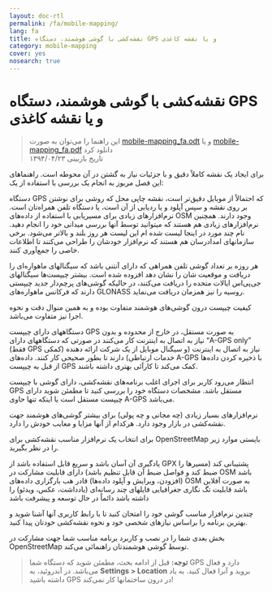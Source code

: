 ```yaml
---
layout: doc-rtl
permalink: /fa/mobile-mapping/
lang: fa
title: نقشه‌کشی با گوشی هوشمند، دستگاه GPS و یا نقشه کاغذی
category: mobile-mapping
cover: yes
nosearch: true
---
```


نقشه‌کشی با گوشی هوشمند، دستگاه GPS و یا نقشه کاغذی
=============================

> این راهنما را می‌توان به صورت [mobile-mapping_fa.odt](/files/mobile-mapping_fa.odt) و یا [mobile-mapping_fa.pdf](/files/mobile-mapping_fa.pdf) دانلود کرد  
> تاریخ بازبینی ۱۳۹۴/۰۴/۲۳  

برای ایجاد یک نقشه کاملاً دقیق و با جزئیات نیاز به گشتن در آن محوطه است. راهنماهای این فصل مربوز به انجام یک بررسی با استفاده از یک:  

دستگاه GPS که احتمالاً از موبایل دقیق‌تر است،
نقشه چاپی محل که روشی برای نوشتن بر روی نقشه و سپس آپلود و یا ردیابی از آن است، یا 
دستگاه تلفن همراه‌تان است. نرم‌افزارهای زیادی برای مسیریابی با استفاده از داده‌های OSM وجود دارند. همچنین نرم‌افزارهای زیادی هم هستند که میتوانید توسط آنها بررسی میدانی خود را انجام دهید. نام چند مورد در اینجا لیست شده ام این لیست هر روز بلند و بالاتر می‌شود. برخی سازمانهای امدادرسان هم هستند که نرم‌افزار خودشان را طراحی می‌کنند تا اطلاعات خاصی را جمع‌آوری کنند.  

هر روزه بر تعداد گوشی تلفن همراهی که دارای آنتنی 
باشد که سیگنالهای ماهواره‌ای را دریافت و 
موقعیت شان را نشان دهد افزوده شده است. بیشتر چیپست‌ها سیگنالهای جی‌پی‌اس ایالات متحده را دریافت می‌کنند، 
در حالیکه گوشی‌های پرچم‌دار جدید چیپستی دارند که 
فرکانس ماهواره‌های GLONASS روسیه را نیز همزمان دریافت می‌نماید.

کیفیت چیپست درون گوشی‌های هوشمند متفاوت بوده و به همین منوال دقت 
و نحوه اجرا نیز متفاوت می‌باشد.

دستگاههای دارای چیپست GPS به صورت مستقل، در خارج از محدوده و بدون  
نیاز به اتصال به اینترنت کار می‌کنند در صورتی که دستگاههای دارای “A-GPS only” (فقط GPS کمکی) 
نیاز به اتصال به اینترنت (و سیگنال موبایل از یک شرکت ارائه دهنده خدمات ارتباطی) دارند 
تا بطور صحیحی کار کنند. داده‌های A-GPS با 
ذخیره کردن داده‌ها از قبل به چیپست GPS کمک می‌کند تا کارآئی بهتری 
داشته باشند.

انتظار می‌رود کاربر برای اجرای اغلب برنامه‌های نقشه‌کشی، 
دارای گوشی با چیپست GPS مستقل باشد. مشخصات دستگاه خود را بررسی کنید تا
مطمئن شوید دارای چیپست مستقل است 
یا اینکه تنها حاوی A-GPS می‌باشد.

نرم‌افزارهای بسیار زیادی (چه مجانی و چه پولی) برای 
بیشتر گوشی‌های هوشمند جهت نقشه‌کشی در بازار وجود دارد. هرکدام از آنها مزایا و 
معایب خودش را دارد.

برای انتخاب یک نرم‌افزار مناسب نقشه‌کشی برای OpenStreetMap بایستی 
موارد زیر را در نظر بگیرید.

یادگیری آن آسان باشد و سریع قابل استفاده باشد
از GPX پشتیبانی کند (مسیرها را ضبط کند و فواصل ضبط آن قابل تنظیم باشد)
دارای قابلیت مشارکت در OSM باشد (افزودن، ویرایش و آپلود داده‌ها)
قادر هب بارگزاری داده‌های OSM به صورت آفلاین باشد
قابلیت تگ نگاری جغرافیایی فایلهای چند رسانه‌ای (یادداشت، عکس، ویدئو) را داشته باشد
دائماً در حال توسعه و پیشرفت باشد

چندین نرم‌افزار مناسب گوشی خود را امتحان کنید تا با 
رابط کاربری آنها آشنا شوید و بهترین برنامه را براساس 
نیازهای شخصی خود و نحوه نقشه‌کشی خودتان پیدا کنید.

<!-- جای خالی زیرا نمایش جدولها فعلاً خیلی خوب نیست!

نرم‌افزارهای پیشنهادی برای گوشی‌های هوشمند و PDAها
-----------------------------------------------------

| Application      | Usage  | Android  | Blackberry | iOS     | Windows |
| ---------------- | :----: | :------: | :--------: | :-----: | :-----: |
| Geopaparazzi     | m      | O        |            |         |         |
| GPS Essentials   | m      | O        |            |         |         |
| MapZen           | m:p    | O        |            | O       |         |
| Open GPS Tracker | m      | O        |            |         |         |
| OruxMaps         | m      | O        |            |         |         |
| OSMAnd           | m:n:p  | O        | O          | D       |         |
| OSMTracker       | m      | O        |            |         | O       |
| Vespucci         | m:f    | O        |            |         |         |

O - پیشتیبانی می‌شود, D - درحال ساخت, m - نقشه‌کشی, n - مسیریاب, p - ویرایشگر POI, f - ویرایشگر کامل

-->

بخش بعدی شما را در نصب و کاربرد برنامه‌ مناسب شما 
جهت مشارکت در OpenStreetMap توسط گوشی هوشمندتان راهنمائی می‌کند.

>   **توجه:** قبل از ادامه بحث، مطمئن شوید که دستگاه شما GPS دارد و
> فعال می‌باشد. در آندروئید، به **Settings \> Location** بروید و آنرا فعال کنید.
>   به یاد داشته باشید GPS در درون ساختمانها کار نمی‌کند!
